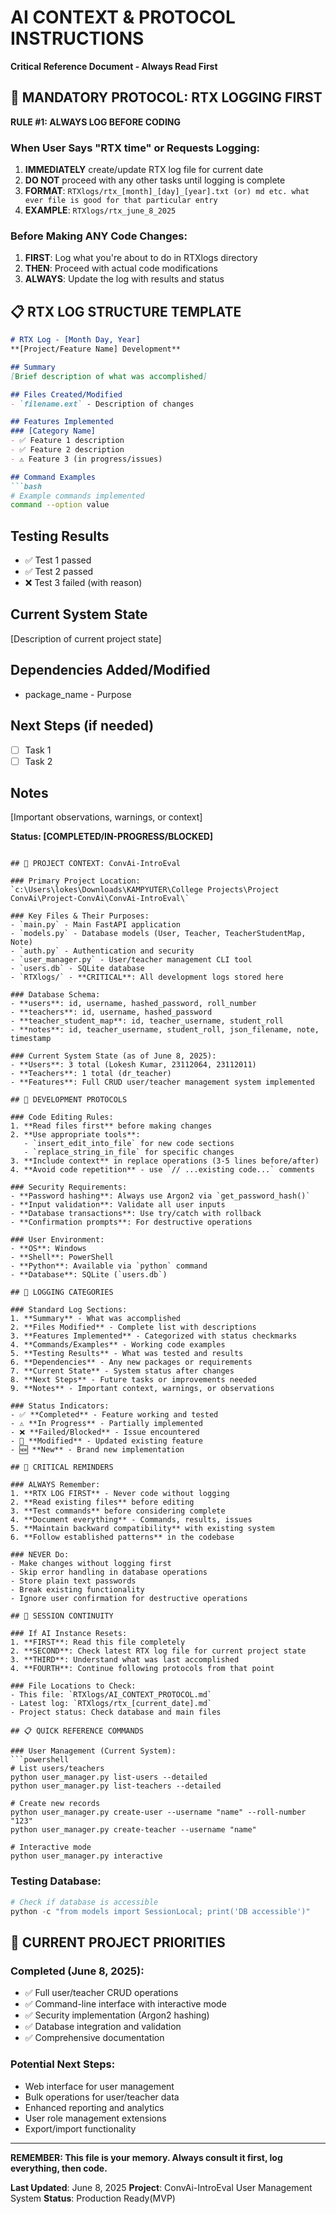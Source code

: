 # AI CONTEXT & PROTOCOL INSTRUCTIONS
**Critical Reference Document - Always Read First**

## 🚨 MANDATORY PROTOCOL: RTX LOGGING FIRST
**RULE #1: ALWAYS LOG BEFORE CODING**

### When User Says "RTX time" or Requests Logging:
1. **IMMEDIATELY** create/update RTX log file for current date
2. **DO NOT** proceed with any other tasks until logging is complete
3. **FORMAT**: `RTXlogs/rtx_[month]_[day]_[year].txt (or) md etc. what ever file is good for that particular entry`
4. **EXAMPLE**: `RTXlogs/rtx_june_8_2025`

### Before Making ANY Code Changes:
1. **FIRST**: Log what you're about to do in RTXlogs directory
2. **THEN**: Proceed with actual code modifications
3. **ALWAYS**: Update the log with results and status

## 📋 RTX LOG STRUCTURE TEMPLATE
```markdown
# RTX Log - [Month Day, Year]
**[Project/Feature Name] Development**

## Summary
[Brief description of what was accomplished]

## Files Created/Modified
- `filename.ext` - Description of changes

## Features Implemented
### [Category Name]
- ✅ Feature 1 description
- ✅ Feature 2 description
- ⚠️ Feature 3 (in progress/issues)

## Command Examples
```bash
# Example commands implemented
command --option value
```

## Testing Results
- ✅ Test 1 passed
- ✅ Test 2 passed
- ❌ Test 3 failed (with reason)

## Current System State
[Description of current project state]

## Dependencies Added/Modified
- package_name - Purpose

## Next Steps (if needed)
- [ ] Task 1
- [ ] Task 2

## Notes
[Important observations, warnings, or context]

**Status: [COMPLETED/IN-PROGRESS/BLOCKED]**
```

## 🎯 PROJECT CONTEXT: ConvAi-IntroEval

### Primary Project Location:
`c:\Users\lokes\Downloads\KAMPYUTER\College Projects\Project ConvAi\Project-ConvAi\ConvAi-IntroEval\`

### Key Files & Their Purposes:
- `main.py` - Main FastAPI application
- `models.py` - Database models (User, Teacher, TeacherStudentMap, Note)
- `auth.py` - Authentication and security
- `user_manager.py` - User/teacher management CLI tool
- `users.db` - SQLite database
- `RTXlogs/` - **CRITICAL**: All development logs stored here

### Database Schema:
- **users**: id, username, hashed_password, roll_number
- **teachers**: id, username, hashed_password
- **teacher_student_map**: id, teacher_username, student_roll
- **notes**: id, teacher_username, student_roll, json_filename, note, timestamp

### Current System State (as of June 8, 2025):
- **Users**: 3 total (Lokesh Kumar, 23112064, 23112011)
- **Teachers**: 1 total (dr_teacher)
- **Features**: Full CRUD user/teacher management system implemented

## 🔧 DEVELOPMENT PROTOCOLS

### Code Editing Rules:
1. **Read files first** before making changes
2. **Use appropriate tools**:
   - `insert_edit_into_file` for new code sections
   - `replace_string_in_file` for specific changes
3. **Include context** in replace operations (3-5 lines before/after)
4. **Avoid code repetition** - use `// ...existing code...` comments

### Security Requirements:
- **Password hashing**: Always use Argon2 via `get_password_hash()`
- **Input validation**: Validate all user inputs
- **Database transactions**: Use try/catch with rollback
- **Confirmation prompts**: For destructive operations

### User Environment:
- **OS**: Windows
- **Shell**: PowerShell
- **Python**: Available via `python` command
- **Database**: SQLite (`users.db`)

## 📝 LOGGING CATEGORIES

### Standard Log Sections:
1. **Summary** - What was accomplished
2. **Files Modified** - Complete list with descriptions
3. **Features Implemented** - Categorized with status checkmarks
4. **Commands/Examples** - Working code examples
5. **Testing Results** - What was tested and results
6. **Dependencies** - Any new packages or requirements
7. **Current State** - System status after changes
8. **Next Steps** - Future tasks or improvements needed
9. **Notes** - Important context, warnings, or observations

### Status Indicators:
- ✅ **Completed** - Feature working and tested
- ⚠️ **In Progress** - Partially implemented
- ❌ **Failed/Blocked** - Issue encountered
- 🔄 **Modified** - Updated existing feature
- 🆕 **New** - Brand new implementation

## 🚨 CRITICAL REMINDERS

### ALWAYS Remember:
1. **RTX LOG FIRST** - Never code without logging
2. **Read existing files** before editing
3. **Test commands** before considering complete
4. **Document everything** - Commands, results, issues
5. **Maintain backward compatibility** with existing system
6. **Follow established patterns** in the codebase

### NEVER Do:
- Make changes without logging first
- Skip error handling in database operations
- Store plain text passwords
- Break existing functionality
- Ignore user confirmation for destructive operations

## 🔄 SESSION CONTINUITY

### If AI Instance Resets:
1. **FIRST**: Read this file completely
2. **SECOND**: Check latest RTX log file for current project state
3. **THIRD**: Understand what was last accomplished
4. **FOURTH**: Continue following protocols from that point

### File Locations to Check:
- This file: `RTXlogs/AI_CONTEXT_PROTOCOL.md`
- Latest log: `RTXlogs/rtx_[current_date].md`
- Project status: Check database and main files

## 📋 QUICK REFERENCE COMMANDS

### User Management (Current System):
```powershell
# List users/teachers
python user_manager.py list-users --detailed
python user_manager.py list-teachers --detailed

# Create new records
python user_manager.py create-user --username "name" --roll-number "123"
python user_manager.py create-teacher --username "name"

# Interactive mode
python user_manager.py interactive
```

### Testing Database:
```powershell
# Check if database is accessible
python -c "from models import SessionLocal; print('DB accessible')"
```

## 🎯 CURRENT PROJECT PRIORITIES

### Completed (June 8, 2025):
- ✅ Full user/teacher CRUD operations
- ✅ Command-line interface with interactive mode
- ✅ Security implementation (Argon2 hashing)
- ✅ Database integration and validation
- ✅ Comprehensive documentation

### Potential Next Steps:
- Web interface for user management
- Bulk operations for user/teacher data
- Enhanced reporting and analytics
- User role management extensions
- Export/import functionality

---

**REMEMBER: This file is your memory. Always consult it first, log everything, then code.**

**Last Updated**: June 8, 2025
**Project**: ConvAi-IntroEval User Management System
**Status**: Production Ready(MVP)
